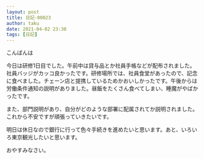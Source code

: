 ```yaml
---
layout: post
title: 日記-00023
author: taku
date: 2021-04-02 23:30
tags: [日記]
---
```


こんばんは

今日は研修1日目でした。午前中は貸与品とか社員手帳などが配布されました。社員バッジがカッコ良かったです。研修場所では、社員食堂があったので、記念に食べました。チェーン店と提携しているためかおいしかったです。午後からは労働条件通知の説明がありました。昼飯をたくさん食べてしまい、睡魔がやばかったです。

また、部門説明があり、自分がどのような部署に配属されてか説明されました。これから不安ですが頑張っていきたいです。

明日は休日なので銀行に行って色々手続きを進めたいと思います。あと、いろいろ東京観光したいと思います。

おやすみなさい。